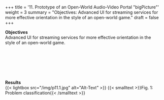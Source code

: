 +++
title = '11. Prototype of an Open-World Audio-Video Portal "bigPicture"'
weight = 3
summary = "Objectives: Advanced UI for streaming services for more effective orientation in the style of an open-world game."
draft = false
+++

**Objectives**  
Advanced UI for streaming services for more effective orientation in the style of an open-world game.

</br></br>  
</br></br>  

**Results**  
{{< lightbox src="/img/p11.1.jpg" alt="Alt-Text" >}}
{{< smalltext >}}Fig. 1: Problem classification{{< /smalltext >}}


